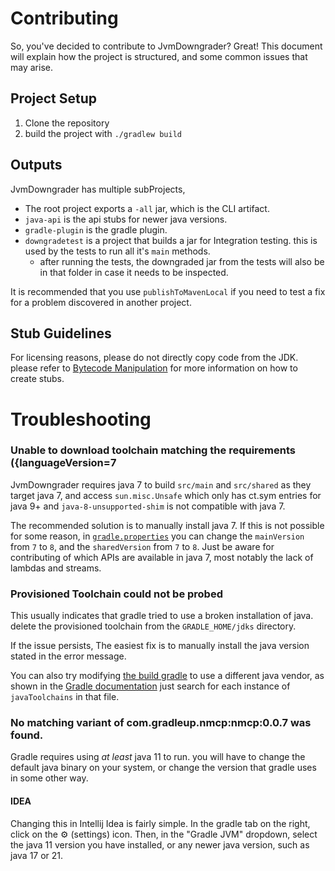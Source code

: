 # Contributing

So, you've decided to contribute to JvmDowngrader? Great! 
This document will explain how the project is structured, and some common issues that may arise.

## Project Setup

1. Clone the repository
2. build the project with `./gradlew build`

## Outputs

JvmDowngrader has multiple subProjects,
- The root project exports a `-all` jar, which is the CLI artifact.
- `java-api` is the api stubs for newer java versions.
- `gradle-plugin` is the gradle plugin.
- `downgradetest` is a project that builds a jar for Integration testing. this is used by the tests to run all it's `main` methods.
    - after running the tests, the downgraded jar from the tests will also be in that folder in case it needs to be inspected.

It is recommended that you use `publishToMavenLocal` if you need to test a fix for a problem discovered in another project.

## Stub Guidelines

For licensing reasons, please do not directly copy code from the JDK.
please refer to [Bytecode Manipulation](Bytecode%20Manipulation.md) for more information on how to create stubs.

# Troubleshooting

### Unable to download toolchain matching the requirements ({languageVersion=7

JvmDowngrader requires java 7 to build `src/main` and `src/shared` as they target java 7, and access `sun.misc.Unsafe` 
which only has ct.sym entries for java 9+ and `java-8-unsupported-shim` is not compatible with java 7.

The recommended solution is to manually install java 7. If this is not possible for some reason, in [`gradle.properties`](../gradle.properties)
you can change the `mainVersion` from `7` to `8`, and the `sharedVersion` from `7` to `8`. Just be aware for contributing of which
APIs are available in java 7, most notably the lack of lambdas and streams.

### Provisioned Toolchain could not be probed

This usually indicates that gradle tried to use a broken installation of java.
delete the provisioned toolchain from the `GRADLE_HOME/jdks` directory.

If the issue persists, The easiest fix is to manually install the java version stated in the error message.

You can also try modifying [the build gradle](../java-api/build.gradle.kts) to use a different java vendor, as shown in the
[Gradle documentation](https://docs.gradle.org/current/userguide/toolchains.html#sec:configuring_jvm_toolchain)
just search for each instance of `javaToolchains` in that file.

### No matching variant of com.gradleup.nmcp:nmcp:0.0.7 was found.

Gradle requires using *at least* java 11 to run. you will have to change the default java binary on your system, or 
change the version that gradle uses in some other way.

#### IDEA

Changing this in Intellij Idea is fairly simple. In the gradle tab on the right, click on the ⚙ (settings) icon.
Then, in the "Gradle JVM" dropdown, select the java 11 version you have installed, or any newer java version, such as java 17 or 21.
